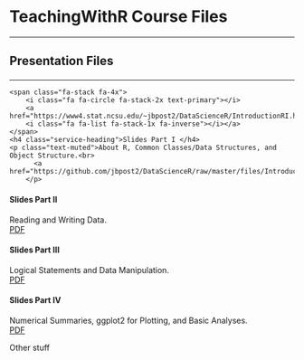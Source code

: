 TeachingWithR Course Files
================

<head>

<link href="//maxcdn.bootstrapcdn.com/font-awesome/4.2.0/css/font-awesome.min.css" rel="stylesheet">

</head>

<hr>

<h2 class="intro-text text-center">

<strong>Presentation Files</strong>

</h2>

<hr>

<div class="col-sm-3 text-center">

    <span class="fa-stack fa-4x">
        <i class="fa fa-circle fa-stack-2x text-primary"></i>
        <a href="https://www4.stat.ncsu.edu/~jbpost2/DataScienceR/IntroductionRI.html#1">
        <i class="fa fa-list fa-stack-1x fa-inverse"></i></a>
    </span>
    <h4 class="service-heading">Slides Part I </h4>
    <p class="text-muted">About R, Common Classes/Data Structures, and Object Structure.<br>
          <a href="https://github.com/jbpost2/DataScienceR/raw/master/files/IntroductionRI.pdf">PDF</a>
        </p>

</div>

<div class="col-sm-3 text-center">

<span class="fa-stack fa-4x">
<i class="fa fa-circle fa-stack-2x text-primary"></i>
<a href="https://www4.stat.ncsu.edu/~jbpost2/DataScienceR/IntroductionRII.html#1">
<i class="fa fa-list fa-stack-1x fa-inverse"></i></a> </span>

<h4 class="service-heading">

Slides Part II

</h4>

<p class="text-muted">

Reading and Writing Data.<br>
<a href="https://github.com/jbpost2/DataScienceR/raw/master/files/IntroductionRII.pdf">PDF</a>

</p>

</div>

<div class="col-sm-3 text-center">

<span class="fa-stack fa-4x">
<i class="fa fa-circle fa-stack-2x text-primary"></i>
<a href="https://www4.stat.ncsu.edu/~jbpost2/DataScienceR/IntroductionRIII.html#1">
<i class="fa fa-list fa-stack-1x fa-inverse"></i></a> </span>

<h4 class="service-heading">

Slides Part III

</h4>

<p class="text-muted">

Logical Statements and Data Manipulation.<br>
<a href="https://github.com/jbpost2/DataScienceR/raw/master/files/IntroductionRIII.pdf">PDF</a>

</p>

</div>

<div class="col-sm-3 text-center">

<span class="fa-stack fa-4x">
<i class="fa fa-circle fa-stack-2x text-primary"></i>
<a href="https://www4.stat.ncsu.edu/~jbpost2/DataScienceR/IntroductionRIV.html#1">
<i class="fa fa-list fa-stack-1x fa-inverse"></i></a> </span>

<h4 class="service-heading">

Slides Part IV

</h4>

<p class="text-muted">

Numerical Summaries, ggplot2 for Plotting, and Basic Analyses.<br>
<a href="https://github.com/jbpost2/DataScienceR/raw/master/files/IntroductionRIV.pdf">PDF</a>

</p>

</div>

Other stuff
